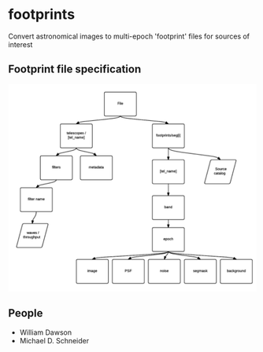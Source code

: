 # footprints
Convert astronomical images to multi-epoch 'footprint' files for sources of interest

## Footprint file specification

![Footprint specification diagram](doc/Footprint_specification.png)

## People

- William Dawson
- Michael D. Schneider

